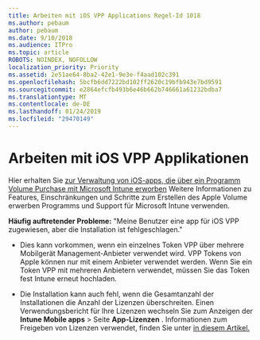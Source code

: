 ```yaml
---
title: Arbeiten mit iOS VPP Applications Regel-Id 1018
ms.author: pebaum
author: pebaum
ms.date: 9/10/2018
ms.audience: ITPro
ms.topic: article
ROBOTS: NOINDEX, NOFOLLOW
localization_priority: Priority
ms.assetid: 2e51ae64-8ba2-42e1-9e3e-f4aad102c391
ms.openlocfilehash: 5bcfb6dd7222bd102ff2620c19bfb943e7bd9591
ms.sourcegitcommit: e2864efcfb493b6e46b662b746661a61232bdba7
ms.translationtype: MT
ms.contentlocale: de-DE
ms.lasthandoff: 01/24/2019
ms.locfileid: "29470149"
---
```

# <a name="working-with-ios-vpp-applications"></a>Arbeiten mit iOS VPP Applikationen

Hier erhalten Sie [zur Verwaltung von iOS-apps, die über ein Programm Volume Purchase mit Microsoft Intune erworben](https://docs.microsoft.com/intune/vpp-apps-ios) Weitere Informationen zu Features, Einschränkungen und Schritte zum Erstellen des Apple Volume erwerben Programms und Support für Microsoft Intune verwenden. 
  
 **Häufig auftretender Probleme:** "Meine Benutzer eine app für iOS VPP zugewiesen, aber die Installation ist fehlgeschlagen." 
  
- Dies kann vorkommen, wenn ein einzelnes Token VPP über mehrere Mobilgerät Management-Anbieter verwendet wird. VPP Tokens von Apple können nur mit einem Anbieter verwendet werden. Wenn Sie ein Token VPP mit mehreren Anbietern verwendet, müssen Sie das Token fest Intune erneut hochladen.
    
- Die Installation kann auch fehl, wenn die Gesamtanzahl der Installationen die Anzahl der Lizenzen überschreiten. Einen Verwendungsbericht für Ihre Lizenzen wechseln Sie zum Anzeigen der **Intune Mobile apps** \> Seite **App-Lizenzen** . Informationen zum Freigeben von Lizenzen verwendet, finden Sie unter [in diesem Artikel.](https://docs.microsoft.com/intune/vpp-apps-ios#revoking-app-licenses-and-deleting-tokens)
    

